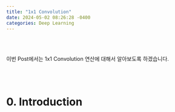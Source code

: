 ```yaml
---
title: "1x1 Convolution"
date: 2024-05-02 08:26:28 -0400
categories: Deep Learning
---
```


<br>
<br>

이번 Post에서는 1x1 Convolution 연산에 대해서 알아보도록 하겠습니다.

<br>
<br>

# 0. Introduction
